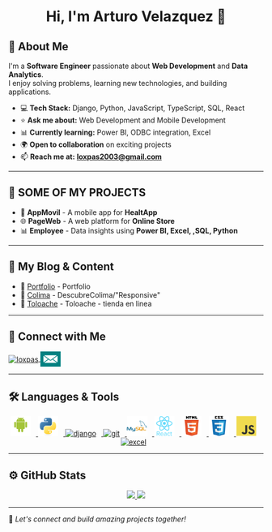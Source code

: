 <div align="center">
  <h1 align="center">Hi, I'm Arturo Velazquez 👋</h1>
</div>

## 🚀 About Me

I'm a **Software Engineer** passionate about **Web Development** and **Data Analytics**.  
I enjoy solving problems, learning new technologies, and building applications.

- 💻 **Tech Stack:** Django, Python, JavaScript, TypeScript, SQL, React
- ⭐ **Ask me about:** Web Development and Mobile Development
- 📊 **Currently learning:** Power BI, ODBC integration, Excel 
- 🌍 **Open to collaboration** on exciting projects
- 📫 **Reach me at:** **loxpas2003@gmail.com**

---

## 🎥 SOME OF MY PROJECTS

- 📱 **AppMovil** - A mobile app for **HealtApp**
- 🌐 **PageWeb** - A web platform for **Online Store**
- 📊 **Employee** - Data insights using **Power BI, Excel, ,SQL, Python**
  

---

## 📗 My Blog & Content

- 📝 [Portfolio](https://loxpas.github.io) - Portfolio
- 📝 [Colima](https://loxpas.github.io/Colima.github.io/) - DescubreColima/"Responsive"
- 📝 [Toloache](https://loxpas.pythonanywhere.com/) - Toloache - tienda en linea          

---

## 📲 Connect with Me

<a href="https://linkedin.com/in/loxpas" target="blank">
  <img align="center" src="https://raw.githubusercontent.com/rahuldkjain/github-profile-readme-generator/master/src/images/icons/Social/linked-in-alt.svg" alt="loxpas" height="30" width="40"/>
</a>
<a href="mailto:loxpas2003@gmail.com" target="blank">
  <img align="center" src="https://raw.githubusercontent.com/edent/SuperTinyIcons/master/images/svg/email.svg" alt="email" height="30" width="40"/>
</a>

---

## 🛠️ Languages & Tools

<p align="center">
  <a href="https://developer.android.com" target="_blank">
    <img src="https://raw.githubusercontent.com/devicons/devicon/master/icons/android/android-original-wordmark.svg" alt="android" width="40" height="40" style="margin-right: 10px;"/>
  </a>
  <a href="https://www.python.org/" target="_blank">
    <img src="https://raw.githubusercontent.com/devicons/devicon/master/icons/python/python-original.svg" alt="python" width="40" height="40" style="margin-right: 10px;"/>
  </a>
  <a href="https://www.djangoproject.com/" target="_blank">
    <img src="https://cdn.worldvectorlogo.com/logos/django.svg" alt="django" width="40" height="40" style="margin-right: 10px;"/>
  </a>
  <a href="https://git-scm.com/" target="_blank">
    <img src="https://www.vectorlogo.zone/logos/git-scm/git-scm-icon.svg" alt="git" width="40" height="40" style="margin-right: 10px;"/>
  </a>
  <a href="https://www.mysql.com/" target="_blank">
    <img src="https://raw.githubusercontent.com/devicons/devicon/master/icons/mysql/mysql-original-wordmark.svg" alt="mysql" width="40" height="40" style="margin-right: 10px;"/>
  </a>
  <a href="https://react.dev/" target="_blank">
    <img src="https://raw.githubusercontent.com/devicons/devicon/master/icons/react/react-original-wordmark.svg" alt="react" width="40" height="40" style="margin-right: 10px;"/>
  </a>
  <a href="https://www.w3.org/html/" target="_blank">
    <img src="https://raw.githubusercontent.com/devicons/devicon/master/icons/html5/html5-original-wordmark.svg" alt="html5" width="40" height="40" style="margin-right: 10px;"/>
  </a>
  <a href="https://www.w3schools.com/css/" target="_blank">
    <img src="https://raw.githubusercontent.com/devicons/devicon/master/icons/css3/css3-original-wordmark.svg" alt="css3" width="40" height="40" style="margin-right: 10px;"/>
  </a>
  <a href="https://developer.mozilla.org/en-US/docs/Web/JavaScript" target="_blank">
    <img src="https://raw.githubusercontent.com/devicons/devicon/master/icons/javascript/javascript-original.svg" alt="javascript" width="40" height="40" style="margin-right: 10px;"/>
  </a>
  <a href="https://www.microsoft.com/en-us/microsoft-365/excel" target="_blank">
    <img src="https://cdn.worldvectorlogo.com/logos/microsoft-excel-2013.svg" alt="excel" width="40" height="40" style="margin-right: 10px;"/>
  </a>
</p>



---

## ⚙️ GitHub Stats

<p align="center">
  <a href="https://github.com/Loxpas">
    <img height="180em" src="https://github-readme-stats-eight-theta.vercel.app/api?username=Loxpas&show_icons=true&theme=algolia&include_all_commits=true&count_private=true"/>
    <img height="180em" src="https://github-readme-stats-eight-theta.vercel.app/api/top-langs/?username=Loxpas&layout=compact&langs_count=8&theme=algolia"/>
  </a>
</p>

---

🌟 *Let's connect and build amazing projects together!*
